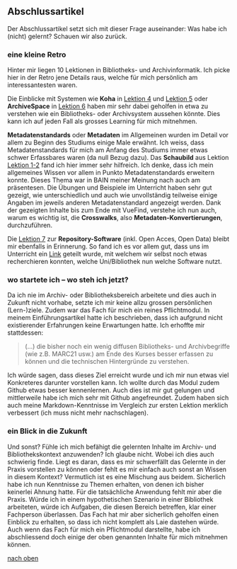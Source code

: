 ## Abschlussartikel
Der Abschlussartikel setzt sich mit dieser Frage auseinander: Was habe ich (nicht) gelernt? Schauen wir also zurück.

### eine kleine Retro
Hinter mir liegen 10 Lektionen in Bibliotheks- und Archivinformatik. Ich picke hier in der Retro jene Details raus, welche für mich persönlich am interessantesten waren.

Die Einblicke mit Systemen wie **Koha** in [Lektion 4](https://sabs135.github.io/Lerntagebuch-BAIN/content/lektion4.html) und [Lektion 5](https://sabs135.github.io/Lerntagebuch-BAIN/content/lektion5.html) oder **ArchiveSpace** in [Lektion 6](https://sabs135.github.io/Lerntagebuch-BAIN/content/lektion6.html) haben mir sehr dabei geholfen in etwa zu verstehen wie ein Bibliotheks- oder Archivsystem aussehen könnte. Dies kann ich auf jeden Fall als grosses Learning für mich mitnehmen. 

**Metadatenstandards** oder **Metadaten** im Allgemeinen wurden im Detail vor allem zu Beginn des Studiums einige Male erwähnt. Ich weiss, dass Metadatenstandards für mich am Anfang des Studiums immer etwas schwer Erfassbares waren (da null Bezug dazu). Das **Schaubild** aus Lektion [Lektion 1-2]([https://sabs135.github.io/Lerntagebuch-BAIN/content/lektion1-2.html) fand ich hier immer sehr hilfreich. Ich denke, dass ich mein allgemeines Wissen vor allem in Punkto Metadatenstandards erweitern konnte. Dieses Thema war in BAIN meiner Meinung nach auch am präsentesen. Die Übungen und Beispiele im Unterricht haben sehr gut gezeigt, wie unterschiedlich und auch wie unvollständig teilweise einige Angaben im jeweils anderen Metadatenstandard angezeigt werden. Dank der gezeigten Inhalte bis zum Ende mit VueFind, verstehe ich nun auch, warum es wichtig ist, die **Crosswalks**, also **Metadaten-Konvertierungen**, durchzuführen.

Die [Lektion 7](https://sabs135.github.io/Lerntagebuch-BAIN/content/lektion7.html) zur **Repository-Software** (inkl. Open Acces, Open Data) bleibt mir ebenfalls in Erinnerung. So fand ich es vor allem gut, dass uns im Unterricht ein [Link](https://v2.sherpa.ac.uk/view/repository_by_country/Switzerland.software_name.html) geteilt wurde, mit welchem wir selbst noch etwas recherchieren konnten, welche Uni/Bibliothek nun welche Software nutzt. 

### wo startete ich – wo steh ich jetzt?
Da ich nie im Archiv- oder Bibliotheksbereich arbeitete und dies auch in Zukunft nicht vorhabe, setzte ich mir keine allzu grossen persönlichen (Lern-)ziele. Zudem war das Fach für mich ein reines Pflichtmodul. In meinem Einführungsartikel hatte ich beschrieben, dass ich aufgrund nicht existierender Erfahrungen keine Erwartungen hatte. Ich erhoffte mir stattdessen:  
> (...) die bisher noch ein wenig diffusen Bibliotheks- und Archivbegriffe (wie z.B. MARC21 usw.) am Ende des Kurses besser erfassen zu können und die technischen Hintergründe zu verstehen.  
  
Ich würde sagen, dass dieses Ziel erreicht wurde und ich mir nun etwas viel Konkreteres darunter vorstellen kann. Ich wollte durch das Modul zudem Github etwas besser kennenlernen. Auch dies ist mir gut gelungen und mittlerweile habe ich mich sehr mit Github angefreundet. Zudem haben sich auch meine Markdown-Kenntnisse im Vergleich zur ersten Lektion merklich verbessert (ich muss nicht mehr nachschlagen). 

### ein Blick in die Zukunft
Und sonst? Fühle ich mich befähigt die gelernten Inhalte im Archiv- und Bibliothekskontext anzuwenden? Ich glaube nicht. Wobei ich dies auch schwierig finde. Liegt es daran, dass  es mir schwerfällt das Gelernte in der Praxis vorstellen zu können oder fehlt es mir einfach auch sonst an Wissen in diesem Kontext? Vermutlich ist es eine Mischung aus beidem. Sicherlich habe ich nun Kenntnisse zu Themen erhalten, von denen ich bisher keinerlei Ahnung hatte. Für die tatsächliche Anwendung fehlt mir aber die Praxis. Würde ich in einem hypothetischen Szenario in einer Bibliothek arbeiteten, würde ich Aufgaben, die diesen Bereich betreffen, klar einer Fachperson überlassen. Das Fach hat mir aber sicherlich geholfen einen Einblick zu erhalten, so dass ich nicht komplett als Laie dastehen würde. Auch wenn das Fach für mich ein Pflichtmodul darstellte, habe ich abschliessend doch einige der oben genannten Inhalte für mich mitnehmen können. 

[nach oben](#abschlussartikel)

